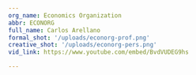 ```yaml
---
org_name: Economics Organization
abbr: ECONORG
full_name: Carlos Arellano
formal_shot: '/uploads/econorg-prof.png'
creative_shot: '/uploads/econorg-pers.png'
vid_link: https://www.youtube.com/embed/BvdVUDEG9hs

---
```

